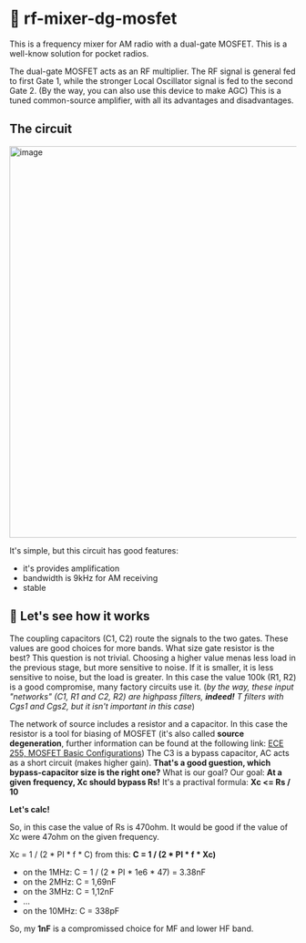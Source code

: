 # 🚀 rf-mixer-dg-mosfet

This is a frequency mixer for AM radio with a dual-gate MOSFET. This is a well-know solution for pocket radios.

The dual-gate MOSFET acts as an RF multiplier. The RF signal is general fed to first Gate 1,  while the stronger Local Oscillator signal is fed to the second Gate 2. (By the way, you can also use this device to make AGC) This is a tuned common-source amplifier, with all its advantages and disadvantages.

## The circuit

<img width="711" height="687" alt="image" src="https://github.com/user-attachments/assets/856e7a13-110a-4c03-833a-be842db9d888" />

It's simple, but this circuit has good features:

- it's provides amplification
- bandwidth is 9kHz for AM receiving
- stable

## 🧭 Let's see how it works

The coupling capacitors (C1, C2) route the signals to the two gates. These values are good choices for more bands. What size gate resistor is the best? This question is not trivial. Choosing a higher value menas less load in the previous stage, but more sensitive to noise. If it is smaller, it is less sensitive to noise, but the load is greater. In this case the value 100k (R1, R2) is a good compromise, many factory circuits use it. (*by the way, these input "networks" (C1, R1 and C2, R2) are highpass filters,  **indeed!** T filters with Cgs1 and Cgs2, but it isn't important in this case*)

The network of source includes a resistor and a capacitor. In this case the resistor is a tool for biasing of MOSFET (it's also called **source degeneration**, further information can be found at the following link: [ECE 255, MOSFET Basic
Configurations](https://engineering.purdue.edu/wcchew/ece255s18/ece%20255%20s18%20latex%20pdf%20files/ece255Lecture_16_Mar8_MOSFET_Basic_Config.pdf)) The C3 is a bypass capacitor, AC acts as a short circuit (makes higher gain). **That's a good guestion, which bypass-capacitor size is the right one?** What is our goal? Our goal: **At a given frequency, Xc should bypass Rs!** It's a practival formula: **Xc <= Rs / 10** 

**Let's calc!**

So, in this case the value of Rs is 470ohm. It would be good if the value of Xc were 47ohm on the given frequency. 

Xc = 1 / (2 * PI * f * C) from this: **C = 1 / (2 * PI * f * Xc)**

 - on the 1MHz: C = 1 / (2 * PI * 1e6 * 47) = 3.38nF
 - on the 2MHz: C = 1,69nF
 - on the 3MHz: C = 1,12nF
 - ...
 - on the 10MHz: C = 338pF

So, my **1nF** is a compromissed choice for MF and lower HF band.




